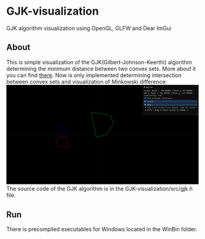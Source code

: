 # GJK-visualization
GJK algorithm visualization using OpenGL, GLFW and Dear ImGui

## About
This is simple visualization of the GJK(Gilbert-Johnson-Keerthi) algorithm determining the minimum distance between two convex sets. More about it you can find [there](https://en.wikipedia.org/wiki/Gilbert–Johnson–Keerthi_distance_algorithm).
Now is only implemented determining intersection between convex sets and visualization of Minkowski difference:
![Application sreenshot](screenshot.PNG)
The source code of the GJK algorithm is in the GJK-visualization/src/gjk.h file.

## Run
There is precompiled executables for Windows located in the WinBin folder.